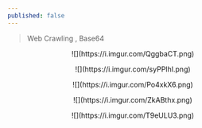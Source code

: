 ```yaml
---
published: false
---
```


> Web Crawling , Base64


<p align="center">
![](https://i.imgur.com/QggbaCT.png)
</p>

<p align="center">
![](https://i.imgur.com/syPPIhl.png)
</p>

<p align="center">
![](https://i.imgur.com/Po4xkX6.png)
</p>

<p align="center">
![](https://i.imgur.com/ZkABthx.png)
</p>

<p align="center">
![](https://i.imgur.com/T9eULU3.png)
</p>
